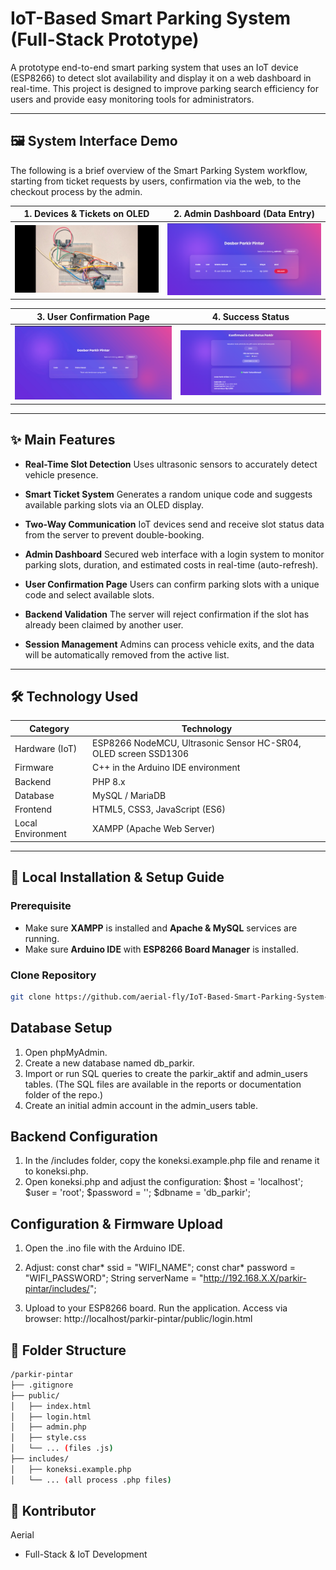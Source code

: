# IoT-Based Smart Parking System (Full-Stack Prototype)

A prototype end-to-end smart parking system that uses an IoT device (ESP8266) to detect slot availability and display it on a web dashboard in real-time. This project is designed to improve parking search efficiency for users and provide easy monitoring tools for administrators.

---

## 🖼️ System Interface Demo
The following is a brief overview of the Smart Parking System workflow, starting from ticket requests by users, confirmation via the web, to the checkout process by the admin.

| 1. Devices & Tickets on OLED                       | 2. Admin Dashboard (Data Entry)                        |
|:--------------------------------------------------:|:------------------------------------------------------:|
| ![Prototype Photo and OLED Screen](Images/demo-01.jpg) | ![Admin Dashboard with active parking data](Images/demo-02.png) |

| 3. User Confirmation Page                          | 4. Success Status                                      |
|:--------------------------------------------------:|:------------------------------------------------------:|
| ![Confirmation form for users](Images/demo-03.png) | ![User page after successful confirmation](Images/demo-04.png) |

---

## ✨ Main Features

- **Real-Time Slot Detection**
Uses ultrasonic sensors to accurately detect vehicle presence.

- **Smart Ticket System**
Generates a random unique code and suggests available parking slots via an OLED display.

- **Two-Way Communication**
IoT devices send and receive slot status data from the server to prevent double-booking.

- **Admin Dashboard**
Secured web interface with a login system to monitor parking slots, duration, and estimated costs in real-time (auto-refresh).

- **User Confirmation Page**
Users can confirm parking slots with a unique code and select available slots.

- **Backend Validation**
The server will reject confirmation if the slot has already been claimed by another user.

- **Session Management**
Admins can process vehicle exits, and the data will be automatically removed from the active list.

---

## 🛠️ Technology Used

| Category         | Technology                                                      |
|------------------|-----------------------------------------------------------------|
| Hardware (IoT)   | ESP8266 NodeMCU, Ultrasonic Sensor HC-SR04, OLED screen SSD1306 |
| Firmware         | C++ in the Arduino IDE environment                              |
| Backend          | PHP 8.x                                                         |
| Database         | MySQL / MariaDB                                                 |
| Frontend         | HTML5, CSS3, JavaScript (ES6)                                   |
| Local Environment| XAMPP (Apache Web Server)                                       |

---

## 🚀 Local Installation & Setup Guide

### Prerequisite

- Make sure **XAMPP** is installed and **Apache & MySQL** services are running.
- Make sure **Arduino IDE** with **ESP8266 Board Manager** is installed.

### Clone Repository

```bash
git clone https://github.com/aerial-fly/IoT-Based-Smart-Parking-System-Prototype.git
```
## Database Setup
1. Open phpMyAdmin.
2. Create a new database named db_parkir.
3. Import or run SQL queries to create the parkir_aktif and admin_users tables.
(The SQL files are available in the reports or documentation folder of the repo.)
4. Create an initial admin account in the admin_users table.

## Backend Configuration
1. In the /includes folder, copy the koneksi.example.php file and rename it to koneksi.php.
2. Open koneksi.php and adjust the configuration:
    $host = 'localhost';
    $user = 'root';
    $password = '';
    $dbname = 'db_parkir';

## Configuration & Firmware Upload
1. Open the .ino file with the Arduino IDE.
2. Adjust:
    const char* ssid = "WIFI_NAME";
    const char* password = "WIFI_PASSWORD";
    String serverName = "http://192.168.X.X/parkir-pintar/includes/";

3. Upload to your ESP8266 board.
   Run the application.
   Access via browser: http://localhost/parkir-pintar/public/login.html

## 📂 Folder Structure

```bash
/parkir-pintar
├── .gitignore
├── public/
│   ├── index.html
│   ├── login.html
│   ├── admin.php
│   ├── style.css
│   └── ... (files .js)
├── includes/
│   ├── koneksi.example.php
│   └── ... (all process .php files)
```

## 👤 Kontributor
Aerial
- Full-Stack & IoT Development
